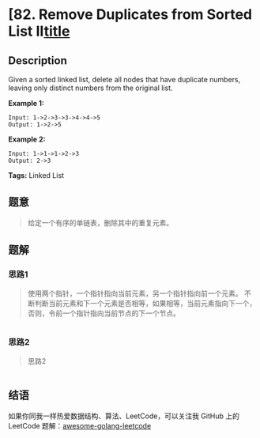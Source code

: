 # [82. Remove Duplicates from Sorted List II[title]

## Description

Given a sorted linked list, delete all nodes that have duplicate numbers, leaving only distinct numbers from the original list.

**Example 1:**

```
Input: 1->2->3->3->4->4->5
Output: 1->2->5
```

**Example 2:**

```
Input: 1->1->1->2->3
Output: 2->3
```

**Tags:** Linked List

## 题意
> 给定一个有序的单链表，删除其中的重复元素。

## 题解

### 思路1
> 使用两个指针，一个指针指向当前元素，另一个指针指向前一个元素。
> 不断判断当前元素和下一个元素是否相等，如果相等，当前元素指向下一个，否则，令前一个指针指向当前节点的下一个节点。

```go

```

### 思路2
> 思路2
```go

```

## 结语

如果你同我一样热爱数据结构、算法、LeetCode，可以关注我 GitHub 上的 LeetCode 题解：[awesome-golang-leetcode][me]

[title]: https://leetcode.com/problems/remove-duplicates-from-sorted-list-ii/description/
[me]: https://github.com/kylesliu/awesome-golang-leetcode
